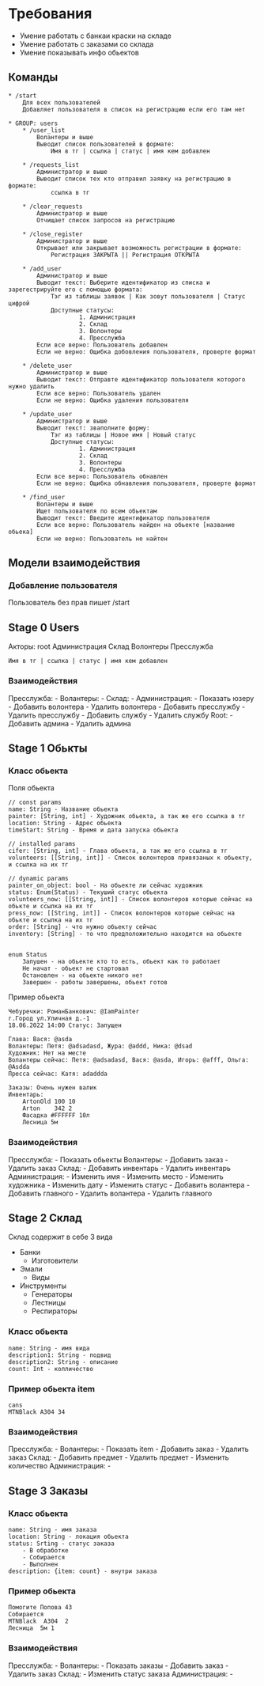 # Требования

* Умение работать с банкаи краски на складе
* Умение работать с заказами со склада
* Умение показывать инфо обьектов

## Команды

    * /start 
        Для всех пользователей
        Добавляет пользователя в список на регистрацию если его там нет

    * GROUP: users
        * /user_list 
            Волантеры и выше
            Выводит список пользователей в формате:
                Имя в тг | ссылка | статус | имя кем добавлен 

        * /requests_list 
            Администратор и выше
            Выводит список тех кто отправил заявку на регистрацию в формате:
                ссылка в тг 

        * /clear_requests
            Администратор и выше
            Отчищает список запросов на регистрацию

        * /close_register
            Администратор и выше
            Открывает или закрывает возможность регистрации в формате:
                Регистрация ЗАКРЫТА || Регистрация ОТКРЫТА

        * /add_user 
            Администратор и выше
            Выводит текст: Выберите идентификатор из списка и зарегестрируйте его с помощью формата:
                Тэг из таблицы заявок | Как зовут пользователя | Статус цифрой
                Доступные статусы:
                        1. Администрация
                        2. Склад
                        3. Волонтеры
                        4. Пресслужба
            Если все верно: Пользователь добавлен
            Если не верно: Ощибка добовления пользователя, проверте формат

        * /delete_user
            Администратор и выше
            Выводит текст: Отправте идентификатор пользователя которого нужно удалить
            Если все верно: Пользователь удален
            Если не верно: Ощибка удаления пользователя

        * /update_user
            Администратор и выше
            Выводит текст: зваполните форму:
                Тэг из таблицы | Новое имя | Новый статус
                Доступные статусы:
                        1. Администрация
                        2. Склад
                        3. Волонтеры
                        4. Пресслужба
            Если все верно: Пользователь обнавлен
            Если не верно: Ощибка обнавления пользователя, проверте формат

        * /find_user 
            Волантеры и выше 
            Ищет пользователя по всем обьектам
            Выводит текст: Введите идентификатор пользователя 
            Если все верно: Пользователь найден на обьекте [название обьека]
            Если не верно: Пользователь не найтен
    

## Модели взаимодействия

### Добавление пользователя
Пользователь без прав пишет /start 


## Stage 0 Users

Акторы:
    root 
    Администрация
    Склад
    Волонтеры
    Пресслужба

    Имя в тг | ссылка | статус | имя кем добавлен 

### Взаимодействия
    
Пресслужба:
    -
Волантеры:
    -
Склад:
    -
Администрация:
    - Показать юзеру
    - Добавить волонтера
    - Удалить волонтера 
    - Добавить пресслужбу 
    - Удалить пресслужбу 
    - Добавить службу 
    - Удалить службу
Root:
    - Добавить админа 
    - Удалить админа

## Stage 1 Обькты

### Класс обьекта

Поля обьекта

    // const params
    name: String - Название обьекта
    painter: [String, int] - Художник обьекта, а так же его ссылка в тг
    location: String - Адрес обьекта
    timeStart: String - Время и дата запуска обьекта
    
    // installed params
    cifer: [String, int] - Глава обьекта, а так же его ссылка в тг
    volunteers: [[String, int]] - Список волонтеров привязаных к обьекту, и ссылка на их тг
    
    // dynamic params
    painter_on_object: bool - На обьекте ли сейчас художник
    status: Enum(Status) - Текуший статус обьекта 
    volunteers_now: [[String, int]] - Список волонтеров которые сейчас на обькте и ссылка на их тг
    press_now: [[String, int]] - Список волонтеров которые сейчас на обькте и ссылка на их тг
    order: [String] - что нужно обьекту сейчас
    inventory: [String] - то что предположительно находится на обьекте


    enum Status 
        Запушен - на обьекте кто то есть, обьект как то работает
        Не начат - обьект не стартовал
        Остановлен - на обьекте никого нет
        Завершен - работы завершены, обьект готов

Пример обьекта 

    Чебуречки: РоманБанкович: @IamPainter
    г.Город ул.Уличная д.-1
    18.06.2022 14:00 Статус: Запущен

    Глава: Вася: @asda
    Волантеры: Петя: @adsadasd, Жура: @addd, Ника: @dsad
    Художник: Нет на месте
    Волантеры сейчас: Петя: @adsadasd, Вася: @asda, Игорь: @afff, Ольга: @Asdda
    Пресса сейчас: Катя: adaddda

    Заказы: Очень нужен валик
    Инвентарь: 
        ArtonOld 100 10    
        Arton    342 2
        Фасадка #FFFFFF 10л
        Лесница 5м

### Взаимодействия
    
Пресслужба:
    - Показать обьекты
Волантеры:
    - Добавить заказ
    - Удалить заказ
Склад:
    - Добавить инвентарь
    - Удалить инвентарь
Администрация:
    - Изменить имя 
    - Изменить место
    - Изменить художника
    - Изменить дату
    - Изменить статус
    - Добавить волантера
    - Добавить главного
    - Удалить волантера
    - Удалить главного

## Stage 2 Склад

Склад содержит в себе 3 вида
* Банки
  - Изготовители
* Эмали
  - Виды
* Инструменты
  - Генераторы
  - Лестницы
  - Респираторы
  
### Класс обьекта
    
    name: String - имя вида
    description1: String - подвид
    description2: String - описание
    count: Int - колличество

### Пример обьекта item
    
    cans
    MTNBlack A304 34

### Взаимодействия
    
Пресслужба:
    -
Волантеры:
    - Показать item
    - Добавить заказ
    - Удалить заказ
Склад:
    - Добавить предмет
    - Удалить предмет
    - Изменить количество
Администрация:
    -

## Stage 3 Заказы

### Класс обьекта
    
    name: String - имя заказа
    location: String - локация обьекта
    status: Srting - статус заказа
        - В обработке
        - Собирается
        - Выполнен
    description: {item: count} - внутри заказа

### Пример обьекта
    
    Помогите Попова 43
    Собирается
    MTNBlack  A304  2
    Лесница  5м 1

### Взаимодействия
    
Пресслужба:
    -
Волантеры:
    - Показать заказы
    - Добавить заказ
    - Удалить заказ
Склад:
    - Изменить статус заказа
Администрация:
    -


